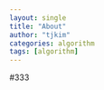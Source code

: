 ```yaml
---
layout: single
title: "About"
author: "tjkim"
categories: algorithm
tags: [algorithm]
---
```


#333
